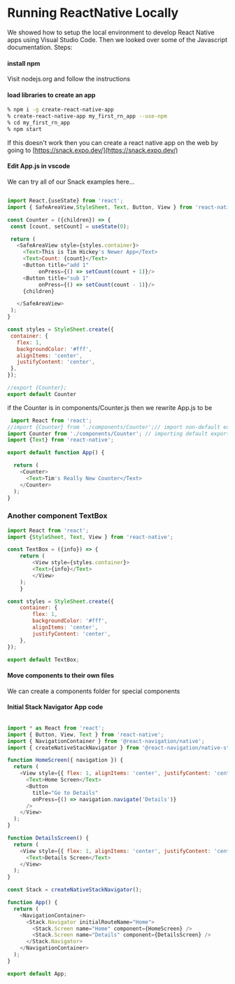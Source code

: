 # Running ReactNative Locally

We showed how to setup the local environment to develop React Native apps using Visual Studio Code.
Then we looked over some of the Javascript documentation.
Steps:
#### install npm
Visit nodejs.org and follow the instructions

#### load libraries to create an app
``` bash
% npm i -g create-react-native-app
% create-react-native-app my_first_rn_app --use-npm
% cd my_first_rn_app
% npm start
```

If this doesn't work then you can create a react native app on the web
by going to [https://snack.expo.dev/](https://snack.expo.dev/)

#### Edit App.js in vscode
 We can try all of our Snack examples here...
 ``` javascript

import React,{useState} from 'react';
import { SafeAreaView,StyleSheet, Text, Button, View } from 'react-native';

const Counter = ({children}) => {
  const [count, setCount] = useState(0);

  return (
    <SafeAreaView style={styles.container}>
      <Text>This is Tim Hickey's Newer App</Text>
      <Text>Count: {count}</Text>
      <Button title="add 1" 
           onPress={() => setCount(count + 1)}/>
      <Button title="sub 1" 
           onPress={() => setCount(count - 1)}/>
      {children}

    </SafeAreaView>
  );
}

const styles = StyleSheet.create({
  container: {
    flex: 1,
    backgroundColor: '#fff',
    alignItems: 'center',
    justifyContent: 'center',
  },
});

//export {Counter};
export default Counter

```
if the Counter is in components/Counter.js
then we rewrite App.js to be
``` javascript
 import React from 'react';
//import {Counter} from './components/Counter';// import non-default export
import Counter from './components/Counter'; // importing default export
import {Text} from 'react-native';

export default function App() {

  return (
    <Counter>
      <Text>Tim's Really New Counter</Text>
    </Counter>
  );
}

```

### Another component TextBox
``` javascript
import React from 'react';
import {StyleSheet, Text, View } from 'react-native';

const TextBox = ({info}) => {
    return (
        <View style={styles.container}>
        <Text>{info}</Text>
        </View>
    );
    }

const styles = StyleSheet.create({
    container: {
        flex: 1,
        backgroundColor: '#fff',
        alignItems: 'center',
        justifyContent: 'center',
    },
});

export default TextBox;
```


#### Move components to their own files
We can create a components folder for special components

#### Initial Stack Navigator App code 
``` javascript

import * as React from 'react';
import { Button, View, Text } from 'react-native';
import { NavigationContainer } from '@react-navigation/native';
import { createNativeStackNavigator } from '@react-navigation/native-stack';

function HomeScreen({ navigation }) {
  return (
    <View style={{ flex: 1, alignItems: 'center', justifyContent: 'center' }}>
      <Text>Home Screen</Text>
      <Button
        title="Go to Details"
        onPress={() => navigation.navigate('Details')}
      />
    </View>
  );
}

function DetailsScreen() {
  return (
    <View style={{ flex: 1, alignItems: 'center', justifyContent: 'center' }}>
      <Text>Details Screen</Text>
    </View>
  );
}

const Stack = createNativeStackNavigator();

function App() {
  return (
    <NavigationContainer>
      <Stack.Navigator initialRouteName="Home">
        <Stack.Screen name="Home" component={HomeScreen} />
        <Stack.Screen name="Details" component={DetailsScreen} />
      </Stack.Navigator>
    </NavigationContainer>
  );
}

export default App;
```
